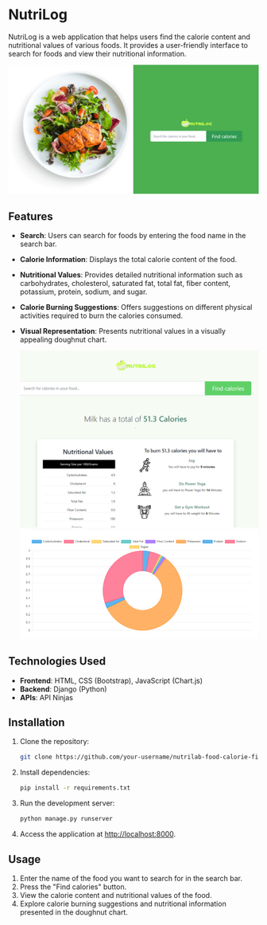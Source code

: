 # NutriLog 

NutriLog is a web application that helps users find the calorie content and nutritional values of various foods. It provides a user-friendly interface to search for foods and view their nutritional information.

![NutriLog Screenshot](foodie/static/images/home.png)

## Features

- **Search**: Users can search for foods by entering the food name in the search bar.
- **Calorie Information**: Displays the total calorie content of the food.
- **Nutritional Values**: Provides detailed nutritional information such as carbohydrates, cholesterol, saturated fat, total fat, fiber content, potassium, protein, sodium, and sugar.
- **Calorie Burning Suggestions**: Offers suggestions on different physical activities required to burn the calories consumed.
- **Visual Representation**: Presents nutritional values in a visually appealing doughnut chart.

  ![NutriLog Screenshot](foodie/static/images/results1.png)
  ![NutriLog Screenshot](foodie/static/images/results2.png)

## Technologies Used

- **Frontend**: HTML, CSS (Bootstrap), JavaScript (Chart.js)
- **Backend**: Django (Python)
- **APIs**: API Ninjas

## Installation

1. Clone the repository:

   ```bash
   git clone https://github.com/your-username/nutrilab-food-calorie-finder.git
   ```

2. Install dependencies:

   ```bash
   pip install -r requirements.txt
   ```

3. Run the development server:

   ```bash
   python manage.py runserver
   ```

4. Access the application at [http://localhost:8000](http://localhost:8000).

## Usage

1. Enter the name of the food you want to search for in the search bar.
2. Press the "Find calories" button.
3. View the calorie content and nutritional values of the food.
4. Explore calorie burning suggestions and nutritional information presented in the doughnut chart.
